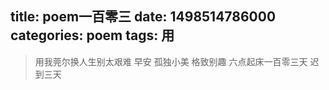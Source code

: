 title: poem一百零三
date: 1498514786000
categories: poem
tags: 用
---
> 用我莞尔换人生别太艰难
早安
孤独小美
格致别趣
六点起床一百零三天 迟到三天